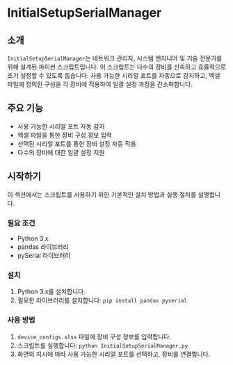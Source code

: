 # InitialSetupSerialManager

## 소개
`InitialSetupSerialManager`는 네트워크 관리자, 시스템 엔지니어 및 기술 전문가를 위해 설계된 파이썬 스크립트입니다. 이 스크립트는 다수의 장비를 신속하고 효율적으로 초기 설정할 수 있도록 돕습니다. 사용 가능한 시리얼 포트를 자동으로 감지하고, 엑셀 파일에 정의된 구성을 각 장비에 적용하여 일괄 설정 과정을 간소화합니다.

## 주요 기능
- 사용 가능한 시리얼 포트 자동 감지
- 엑셀 파일을 통한 장비 구성 정보 입력
- 선택된 시리얼 포트를 통한 장비 설정 자동 적용
- 다수의 장비에 대한 일괄 설정 지원

## 시작하기
이 섹션에서는 스크립트를 사용하기 위한 기본적인 설치 방법과 실행 절차를 설명합니다.

### 필요 조건
- Python 3.x
- pandas 라이브러리
- pySerial 라이브러리

### 설치
1. Python 3.x를 설치합니다.
2. 필요한 라이브러리를 설치합니다: `pip install pandas pyserial`

### 사용 방법
1. `device_configs.xlsx` 파일에 장비 구성 정보를 입력합니다.
2. 스크립트를 실행합니다: `python InitialSetupSerialManager.py`
3. 화면의 지시에 따라 사용 가능한 시리얼 포트를 선택하고, 장비를 연결합니다.
